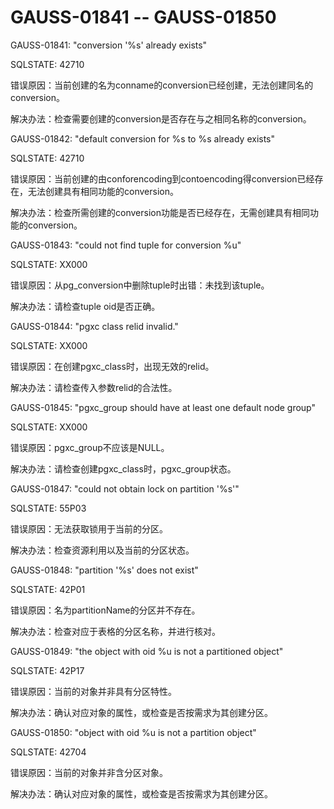 # GAUSS-01841 -- GAUSS-01850

GAUSS-01841: "conversion '%s' already exists"

SQLSTATE: 42710

错误原因：当前创建的名为conname的conversion已经创建，无法创建同名的conversion。

解决办法：检查需要创建的conversion是否存在与之相同名称的conversion。

GAUSS-01842: "default conversion for %s to %s already exists"

SQLSTATE: 42710

错误原因：当前创建的由conforencoding到contoencoding得conversion已经存在，无法创建具有相同功能的conversion。

解决办法：检查所需创建的conversion功能是否已经存在，无需创建具有相同功能的conversion。

GAUSS-01843: "could not find tuple for conversion %u"

SQLSTATE: XX000

错误原因：从pg\_conversion中删除tuple时出错：未找到该tuple。

解决办法：请检查tuple oid是否正确。

GAUSS-01844: "pgxc class relid invalid."

SQLSTATE: XX000

错误原因：在创建pgxc\_class时，出现无效的relid。

解决办法：请检查传入参数relid的合法性。

GAUSS-01845: "pgxc\_group should have at least one default node group"

SQLSTATE: XX000

错误原因：pgxc\_group不应该是NULL。

解决办法：请检查创建pgxc\_class时，pgxc\_group状态。

GAUSS-01847: "could not obtain lock on partition '%s'"

SQLSTATE: 55P03

错误原因：无法获取锁用于当前的分区。

解决办法：检查资源利用以及当前的分区状态。

GAUSS-01848: "partition '%s' does not exist"

SQLSTATE: 42P01

错误原因：名为partitionName的分区并不存在。

解决办法：检查对应于表格的分区名称，并进行核对。

GAUSS-01849: "the object with oid %u is not a partitioned object"

SQLSTATE: 42P17

错误原因：当前的对象并非具有分区特性。

解决办法：确认对应对象的属性，或检查是否按需求为其创建分区。

GAUSS-01850: "object with oid %u is not a partition object"

SQLSTATE: 42704

错误原因：当前的对象并非含分区对象。

解决办法：确认对应对象的属性，或检查是否按需求为其创建分区。
